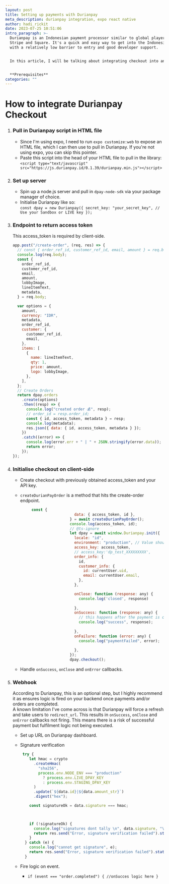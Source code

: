 ```yaml
---
layout: post
title: Setting up payments with Durianpay
meta_description: durianpay integration, expo react native
author: hadi_rickit
date: 2023-07-25 10:51:06
intro_paragraph: >-
  Durianpay is an Indonesian payment processor similar to global players like
  Stripe and Square. It's a quick and easy way to get into the Indonesian market
  with a relatively low barrier to entry and good developer support.


  In this article, I will be talking about integrating checkout into an expo project. The main difference between this and Stripe Checkout is that this is not a purely client-side implementation. I will be spinning up a backend to return an access token as well as fire some logic on successful payment.


  **P﻿rerequisites**
categories: ""
---
```

# **H﻿ow to integrate Durianpay Checkout**

1. ### Pull in Durianpay script in HTML file

   * Since I'm using expo, I need to run `expo customize:web` to expose an HTML file, which I can then use to pull in Durianpay. If you're not using expo, you can skip this pointer.
   * P﻿aste this script into the head of your HTML file to pull in the library:\
     `<script type="text/javascript" src="https://js.durianpay.id/0.1.39/durianpay.min.js"></script>`
2. ### S﻿et up server

   * S﻿pin up a node.js server and pull in `dpay-node-sdk` via your package manager of choice.
   * I﻿nitialise Durianpay like so:\
     `const dpay = new Durianpay({
       secret_key: "your_secret_key", // Use your Sandbox or LIVE key
     });`
3. ### Endpoint to return access token

   T﻿his access_token is required by client-side.

   ```javascript
   app.post("/create-order", (req, res) => {
     // const { order_ref_id, customer_ref_id, email, amount } = req.body;
     console.log(req.body);
     const {
       order_ref_id,
       customer_ref_id,
       email,
       amount,
       lobbyImage,
       lineItemText,
       metadata,
     } = req.body;

     var options = {
       amount,
       currency: "IDR",
       metadata,
       order_ref_id,
       customer: {
         customer_ref_id,
         email,
       },
       items: [
         {
           name: lineItemText,
           qty: 1,
           price: amount,
           logo: lobbyImage,
         },
       ],
     };
     // Create Orders
     return dpay.orders
       .create(options)
       .then((resp) => {
         console.log("created order 💰", resp);
         // order_id = resp.order_id;
         const { id, access_token, metadata } = resp;
         console.log(metadata);
         res.json({ data: { id, access_token, metadata } });
       })
       .catch((error) => {
         console.log(error.err + " | " + JSON.stringify(error.data));
         return error;
       });
   });
   ```
4. ### Initialise checkout on client-side

   * C﻿reate checkout with previously obtained access_token and your API key.
   * `createDurianPayOrder` is a method that hits the create-order endpoint.

     ```javascript
          const {
                             data: { access_token, id },
                           } = await createDurianPayOrder();
                           console.log(access_token, id);
                           // @ts-ignore
                           let dpay = await window.Durianpay.init({
                             locale: "id",
                             environment: "production", // Value should be 'production' for both sandbox and live mode
                             access_key: access_token,
                             // access_key:'dp_test_XXXXXXXXX',                  
                             order_info: {
                               id,
                               customer_info: {
                                 id: currentUser.uid,
                                 email: currentUser.email,
                               },
                             },

                             onClose: function (response: any) {
                               console.log('closed', response)
                             
                             },
                             onSuccess: function (response: any) {
                               // this happens after the payment is completed successfully
                               console.log("success", response);
                            
                             },
                             onFailure: function (error: any) {
                               console.log("paymentFailed", error);
                             
                             },
                           });
                           dpay.checkout();
     ```
   * H﻿andle `onSuccess`, `onClose` and `onError` callbacks.
5. ### W﻿ebhook

   A﻿ccording to Durianpay, this is an optional step, but I highly recommend it as ensures logic is fired on your backend once payments and/or orders are completed.
   \
   A known limitation I've come across is that Durianpay will force a refresh and take users to `redirect_url`. This results in `onSuccess`, `onClose` and `onError` callbacks not firing. This means there is a risk of successful payment but fulfilment logic not being executed. 

   * S﻿et up URL on Durianpay dashboard.
   * Signature verification

     ```javascript
      try {
         let hmac = crypto
           .createHmac(
             "sha256",
             process.env.NODE_ENV === "production"
               ? process.env.LIVE_DPAY_KEY
               : process.env.STAGING_DPAY_KEY
           )
           .update(`${data.id}|${data.amount_str}`)
           .digest("hex");

         const signatureOk = data.signature === hmac;

      

         if (!signatureOk) {
           console.log("signatures dont tally \n", data.signature, "\n", hmac);
           return res.send("Error, signature verification failed").status(420);
         }
       } catch (e) {
         console.log("cannot get signature", e);
         return res.send("Error, signature verification failed").status(420);
       }

     ```
   * F﻿ire logic on event.

     * `if (event === "order.completed") {
       //onSucces logic here
       }`